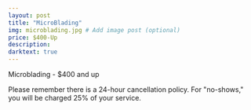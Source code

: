 ```yaml
---
layout: post
title: "MicroBlading"
img: microblading.jpg # Add image post (optional)
price: $400-Up
description:
darktext: true
---
```

Microblading - $400 and up

Please remember there is a 24-hour cancellation policy. For "no-shows," you will be charged 25% of your service.
